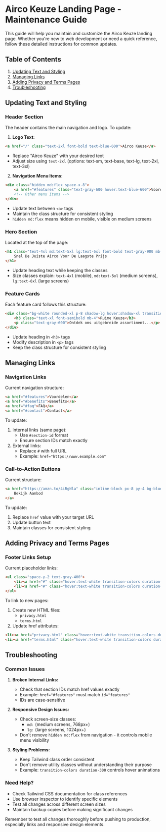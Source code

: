 # Airco Keuze Landing Page - Maintenance Guide

This guide will help you maintain and customize the Airco Keuze landing page. Whether you're new to web development or need a quick reference, follow these detailed instructions for common updates.

## Table of Contents
1. [Updating Text and Styling](#updating-text-and-styling)
2. [Managing Links](#managing-links)
3. [Adding Privacy and Terms Pages](#adding-privacy-and-terms-pages)
4. [Troubleshooting](#troubleshooting)

## Updating Text and Styling

### Header Section
The header contains the main navigation and logo. To update:

1. **Logo Text:**
```html
<a href="/" class="text-2xl font-bold text-blue-600">Airco Keuze</a>
```
- Replace "Airco Keuze" with your desired text
- Adjust size using `text-2xl` (options: text-sm, text-base, text-lg, text-2xl, text-3xl)

2. **Navigation Menu Items:**
```html
<div class="hidden md:flex space-x-8">
    <a href="#features" class="text-gray-600 hover:text-blue-600">Voordelen</a>
    <!-- Other menu items -->
</div>
```
- Update text between `<a>` tags
- Maintain the class structure for consistent styling
- `hidden md:flex` means hidden on mobile, visible on medium screens

### Hero Section
Located at the top of the page:
```html
<h1 class="text-4xl md:text-5xl lg:text-6xl font-bold text-gray-900 mb-6 leading-tight">
    Snel De Juiste Airco Voor De Laagste Prijs
</h1>
```
- Update heading text while keeping the classes
- Size classes explain: `text-4xl` (mobile), `md:text-5xl` (medium screens), `lg:text-6xl` (large screens)

### Feature Cards
Each feature card follows this structure:
```html
<div class="bg-white rounded-xl p-8 shadow-lg hover:shadow-xl transition-shadow duration-300">
    <h3 class="text-xl font-semibold mb-4">Ruime Keuze</h3>
    <p class="text-gray-600">Ontdek ons uitgebreide assortiment...</p>
</div>
```
- Update heading in `<h3>` tags
- Modify description in `<p>` tags
- Keep the class structure for consistent styling

## Managing Links

### Navigation Links
Current navigation structure:
```html
<a href="#features">Voordelen</a>
<a href="#benefits">Benefits</a>
<a href="#faq">FAQ</a>
<a href="#contact">Contact</a>
```
To update:
1. Internal links (same page):
   - Use `#section-id` format
   - Ensure section IDs match exactly
2. External links:
   - Replace `#` with full URL
   - Example: `href="https://www.example.com"`

### Call-to-Action Buttons
Current structure:
```html
<a href="https://amzn.to/4iRgNla" class="inline-block px-8 py-4 bg-blue-600 text-white">
    Bekijk Aanbod
</a>
```
To update:
1. Replace `href` value with your target URL
2. Update button text
3. Maintain classes for consistent styling

## Adding Privacy and Terms Pages

### Footer Links Setup
Current placeholder links:
```html
<ul class="space-y-2 text-gray-400">
    <li><a href="#" class="hover:text-white transition-colors duration-300">Privacy Policy</a></li>
    <li><a href="#" class="hover:text-white transition-colors duration-300">Algemene Voorwaarden</a></li>
</ul>
```

To link to new pages:
1. Create new HTML files:
   - `privacy.html`
   - `terms.html`
2. Update href attributes:
```html
<li><a href="privacy.html" class="hover:text-white transition-colors duration-300">Privacy Policy</a></li>
<li><a href="terms.html" class="hover:text-white transition-colors duration-300">Algemene Voorwaarden</a></li>
```

## Troubleshooting

### Common Issues

1. **Broken Internal Links:**
   - Check that section IDs match href values exactly
   - Example: `href="#features"` must match `id="features"`
   - IDs are case-sensitive

2. **Responsive Design Issues:**
   - Check screen-size classes:
     - `md:` (medium screens, 768px+)
     - `lg:` (large screens, 1024px+)
   - Don't remove `hidden md:flex` from navigation - it controls mobile menu visibility

3. **Styling Problems:**
   - Keep Tailwind class order consistent
   - Don't remove utility classes without understanding their purpose
   - Example: `transition-colors duration-300` controls hover animations

### Need Help?
- Check Tailwind CSS documentation for class references
- Use browser inspector to identify specific elements
- Test all changes across different screen sizes
- Maintain backup copies before making significant changes

Remember to test all changes thoroughly before pushing to production, especially links and responsive design elements.